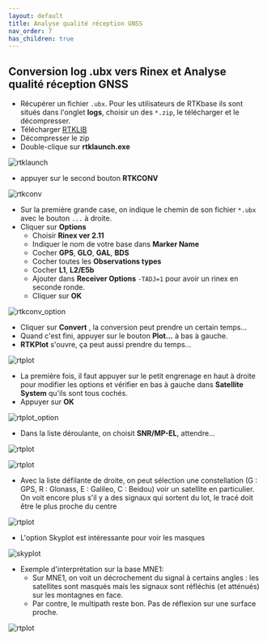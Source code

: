 ```yaml
---
layout: default
title: Analyse qualité réception GNSS
nav_order: 7
has_children: true
---
```


## Conversion log .ubx vers Rinex et Analyse qualité réception GNSS

* Récupérer un fichier ```.ubx```. Pour les utilisateurs de RTKbase ils sont situés dans l'onglet **logs**, choisir un des ```*.zip```, le télécharger et le décompresser.
* Télécharger [RTKLIB](http://rtkexplorer.com/downloads/rtklib-code/)
* Décompresser le zip
* Double-clique sur **rtklaunch.exe**

![rtklaunch](/assets/images/rtkconv/rtklaunch.jpg)

* appuyer sur le second bouton **RTKCONV**

![rtkconv](/assets/images/rtkconv/rtkconv.jpg)

* Sur la première grande case, on indique le chemin de son fichier ```*.ubx``` avec le bouton ```...``` à droite.
* Cliquer sur **Options**
	* Choisir **Rinex ver 2.11**
	* Indiquer le nom de votre base dans **Marker Name**
	* Cocher **GPS**, **GLO**, **GAL**, **BDS**
	* Cocher toutes les **Observations types**
	* Cocher **L1**, **L2/E5b**
	* Ajouter dans **Receiver Options** ```-TADJ=1``` pour avoir un rinex en seconde ronde.
  * Cliquer sur **OK**
 
![rtkconv_option](/assets/images/rtkconv/rtkconv_option.png) 

* Cliquer sur **Convert** , la conversion peut prendre un certain temps...
* Quand c'est fini, appuyer sur le bouton **Plot...** à bas à gauche.
* **RTKPlot** s'ouvre, ça peut aussi prendre du temps...

![rtplot](/assets/images/rtkconv/rtkplot.jpg)

* La première fois, il faut appuyer sur le petit engrenage en haut à droite pour modifier les options et vérifier en bas à gauche dans **Satellite System** qu'ils sont tous cochés.
* Appuyer sur **OK**

![rtplot_option](/assets/images/rtkconv/rtkplot_option.jpg)

* Dans la liste déroulante, on choisit **SNR/MP-EL**, attendre...

![rtplot](/assets/images/rtkconv/rtkplot1.jpg)

![rtplot](/assets/images/rtkconv/rtkplot2.jpg)

* Avec la liste défilante de droite, on peut sélection une constellation (G : GPS, R : Glonass, E : Galileo, C : Beidou) voir un satellite en particulier. On voit encore plus s'il y a des signaux qui sortent du lot, le tracé doit être le plus proche du centre

![rtplot](/assets/images/rtkconv/rtkplot3.jpg)

* L'option Skyplot est intéressante pour voir les masques

![skyplot](/assets/images/rtkconv/skyplot.jpg)

* Exemple d'interprétation sur la base MNE1:
  * Sur MNE1, on voit un décrochement du signal à certains angles : les satellites sont masqués mais les signaux sont réfléchis (et atténués) sur les montagnes en face.
  * Par contre, le multipath reste bon. Pas de réflexion sur une surface proche.

![rtplot](/assets/images/rtkconv/rtkplot_MNE1.jpg)




